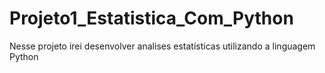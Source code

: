 # Projeto1_Estatistica_Com_Python
Nesse projeto irei desenvolver analises estatísticas utilizando a linguagem Python 

